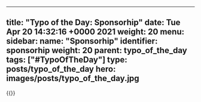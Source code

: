 
---
title: "Typo of the Day: Sponsorhip"
date: Tue Apr 20 14:32:16 +0000 2021
weight: 20
menu:
  sidebar:
    name: "Sponsorhip"
    identifier: sponsorhip
    weight: 20
    parent: typo_of_the_day
tags: ["#TypoOfTheDay"]
type: posts/typo_of_the_day
hero: images/posts/typo_of_the_day.jpg
---


{{<tweet user="mariatta" id="1384515264172101632">}}

